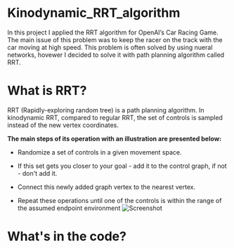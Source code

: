 # Kinodynamic_RRT_algorithm
In this project I applied the RRT algorithm for OpenAI’s Car Racing Game.
The main issue of this problem was to keep the racer on the track with the car moving at high speed.
This problem is often solved by using nueral networks, hovewer I decided to solve it with path planning algorithm called RRT.

# What is RRT?
RRT (Rapidly-exploring random tree) is a path planning algorithm. 
In kinodynamic RRT, compared to regular RRT, the set of controls is sampled instead of the new vertex coordinates.

**The main steps of its operation with an illustration are presented below:**

- Randomize a set of controls in a given movement space.

- If this set gets you closer to your goal - add it to the control graph, if not - don't add it.

- Connect this newly added graph vertex to the nearest vertex.

- Repeat these operations until one of the controls is within the range of the assumed endpoint environment 
![Screenshot](https://github.com/KRoszyk/Kinodynamic_RRT_algorithm/blob/master/images/graph.PNG)

# What's in the code?
